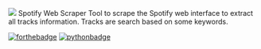 <img src="https://img.shields.io/badge/Spotify-1ED760?style=for-the-badge&logo=spotify&logoColor=white" />  Spotify Web Scraper
Tool to scrape the Spotify web interface to extract all tracks information. Tracks are search based on some keywords.

[![forthebadge](https://forthebadge.com/images/badges/built-with-love.svg)](https://forthebadge.com)
[![pythonbadge](https://forthebadge.com/images/badges/made-with-python.svg)](https://forthebadge.com)
